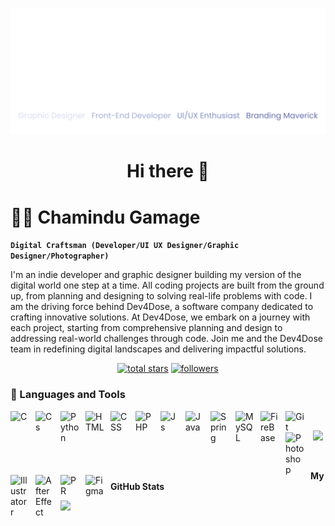 ![readmebox](https://github.com/ChaminduGamage/ChaminduGamage/blob/main/Images/Portfolio%20cover%20colors.png?raw=true)
<h1 align=center>Hi there 👋</h1>

<h1>🏄‍♂️ Chamindu Gamage</h1>

**`Digital Craftsman (Developer/UI UX Designer/Graphic Designer/Photographer)`**

I'm an indie developer and graphic designer building my version of the digital world one step at a time. All coding projects are built from the ground up, from planning and designing to solving real-life problems with code. I am the driving force behind Dev4Dose, a software company dedicated to crafting innovative solutions. At Dev4Dose, we embark on a journey with each project, starting from comprehensive planning and design to addressing real-world challenges through code. Join me and the Dev4Dose team in redefining digital landscapes and delivering impactful solutions. 

<p align="center">
  <a href="https://github.com/ChaminduGamage?tab=repositories&sort=stargazers">
    <img alt="total stars" title="Total stars on GitHub" src="https://custom-icon-badges.demolab.com/github/stars/ChaminduGamage?color=55960c&style=for-the-badge&labelColor=488207&logo=star"/></a>
  <a href="https://github.com/ChaminduGamage?tab=followers">
    <img alt="followers" title="Follow me on Github" src="https://custom-icon-badges.demolab.com/github/followers/ChaminduGamage?color=236ad3&labelColor=1155ba&style=for-the-badge&logo=person-add&label=Followers&logoColor=white"/></a>

</p>


### 🧰 Languages and Tools

<img align="left" alt="C" width="30px" style="padding-right:10px;" src="https://raw.githubusercontent.com/Scar1109/skill-icons/59059d9d1a2c092696dc66e00931cc1181a4ce1f/icons/C.svg"/>
<img align="left" alt="Cs" width="30px" style="padding-right:10px;" src="https://raw.githubusercontent.com/Scar1109/skill-icons/59059d9d1a2c092696dc66e00931cc1181a4ce1f/icons/CS.svg"/>
<img align="left" alt="Python" width="30px" style="padding-right:10px;" src="https://raw.githubusercontent.com/Scar1109/skill-icons/59059d9d1a2c092696dc66e00931cc1181a4ce1f/icons/Python-Dark.svg" />
<img align="left" alt="HTML" width="30px" style="padding-right:10px;" src="https://raw.githubusercontent.com/Scar1109/skill-icons/59059d9d1a2c092696dc66e00931cc1181a4ce1f/icons/HTML.svg" />
<img align="left" alt="CSS" width="30px" style="padding-right:10px;" src="https://raw.githubusercontent.com/Scar1109/skill-icons/59059d9d1a2c092696dc66e00931cc1181a4ce1f/icons/CSS.svg" />
<img align="left" alt="PHP" width="30px" style="padding-right:10px;" src="https://raw.githubusercontent.com/Scar1109/skill-icons/59059d9d1a2c092696dc66e00931cc1181a4ce1f/icons/PHP-Dark.svg" />
<img align="left" alt="Js" width="30px" style="padding-right:10px;" src="https://raw.githubusercontent.com/Scar1109/skill-icons/59059d9d1a2c092696dc66e00931cc1181a4ce1f/icons/JavaScript.svg"/>
<img align="left" alt="Java" width="30px" style="padding-right:10px;" src="https://raw.githubusercontent.com/Scar1109/skill-icons/59059d9d1a2c092696dc66e00931cc1181a4ce1f/icons/Java-Light.svg"/>
<img align="left" alt="Spring" width="30px" style="padding-right:10px;" src="https://raw.githubusercontent.com/Scar1109/skill-icons/59059d9d1a2c092696dc66e00931cc1181a4ce1f/icons/Spring-Dark.svg" />
<img align="left" alt="MySQL" width="30px" style="padding-right:10px;" src="https://raw.githubusercontent.com/Scar1109/skill-icons/59059d9d1a2c092696dc66e00931cc1181a4ce1f/icons/MySQL-Light.svg" />
<img align="left" alt="FireBase" width="30px" style="padding-right:10px;" src="https://raw.githubusercontent.com/Scar1109/skill-icons/59059d9d1a2c092696dc66e00931cc1181a4ce1f/icons/Firebase-Dark.svg" />
<img align="left" alt="Git" width="30px" style="padding-right:10px;" src="https://cdn.jsdelivr.net/gh/devicons/devicon/icons/git/git-original.svg" />
<img align="left" alt="Photoshop" width="30px" style="padding-right:10px;" src="https://raw.githubusercontent.com/Scar1109/skill-icons/59059d9d1a2c092696dc66e00931cc1181a4ce1f/icons/Photoshop.svg" />
<img align="left" alt="Illustratorr" width="30px" style="padding-right:10px;" src="https://raw.githubusercontent.com/Scar1109/skill-icons/59059d9d1a2c092696dc66e00931cc1181a4ce1f/icons/Illustrator.svg" />
<img align="left" alt="AfterEffect" width="30px" style="padding-right:10px;" src="https://raw.githubusercontent.com/Scar1109/skill-icons/59059d9d1a2c092696dc66e00931cc1181a4ce1f/icons/AfterEffects.svg" />
<img align="left" alt="PR" width="30px" style="padding-right:10px;" src="https://raw.githubusercontent.com/Scar1109/skill-icons/59059d9d1a2c092696dc66e00931cc1181a4ce1f/icons/Premiere.svg" />
<img align="left" alt="Figma" width="30px" style="padding-right:10px;" src="https://raw.githubusercontent.com/Scar1109/skill-icons/59059d9d1a2c092696dc66e00931cc1181a4ce1f/icons/Figma-Light.svg" />


<br>
<p align="center">
  <!-- Typing SVG -->
  <a href="https://github.com/DenverCoder1/readme-typing-svg">
    <img src="https://readme-typing-svg.demolab.com/?lines=Connect%20with%20me&font=Fira%20Code&center=true&width=440&height=45&color=a4aed6&vCenter=true&pause=1000&size=22" /></a>
</p>
</br>



<b>My GitHub Stats</b>

<a href="http://www.github.com/ChaminduGamage"><img src="https://github-readme-streak-stats.herokuapp.com/?user=ChaminduGamage&stroke=ffffff&background=171717&ring=3382ed&fire=3382ed&currStreakNum=ffffff&currStreakLabel=3382ed&sideNums=ffffff&sideLabels=ffffff&dates=ffffff&hide_border=true" /></a>

